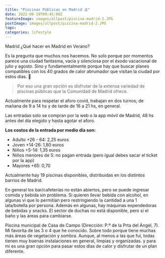 ```yaml
---
title: "Piscinas Públicas en Madrid ⛱️"
date: 2021-08-19T09:45:00Z
featureImage: images/allpost/piscina-madrid-2.JPG
postImage: images/allpost/piscina-madrid-2.JPG
tags:
categories: lifestyle
---
```


Madrid ¿Qué hacer en Madrid en Verano?

Es la pregunta que muchos nos hacemos. No solo porque por momentos parece una ciudad fantasma, vacía y silenciosa por el éxodo vacacional de julio y agosto. Sino y fundamentalmente porque hay que buscar planes compatibles con los 40 grados de calor abrumador que visitan la ciudad por estos días. 🥵

> Por eso una gran opción es disfrutar de la extensa variedad de piscinas públicas que la Comunidad de Madrid ofrece.

Actualmente para respetar el aforo covid, trabajan en dos turnos, de mañana de 9 a 14 hs y de tarde de 16 a 21 hs, en general.

Las entradas solo se compran por la web o la app móvil de Madrid, 48 hs antes del día elegido y hasta agotar el aforo.

**Los costos de la entrada por medio día son:**

* Adulto +26 - 64: 2,25 euros
* Joven +14-26: 1,80 euros
* Niños +5-14: 1,35 euros
* Niños menores de 5: no pagan entrada (pero igual debes sacar el ticket por la app)
* Mayores +65: 0,70

Actualmente hay 19 piscinas disponibles, distribuidas en los distintos barrios de Madrid.

En general los bar/cafeterías no están abiertos, pero se puede ingresar comida y bebida sin problema. Si quieren llevar bebida con alcohol, en algunas vi que lo permitían pero restringiendo la cantidad a una 1 lata/botella por persona. Además en algunas, hay máquinas expendedoras de bebidas y snacks. El sector de duchas no está disponible, pero sí el baño y las áreas para cambiarse.

Piscina municipal de Casa de Campo (Dirección: P.º de la Prta del Ángel, 7). Mi favorita de las 3 o 4 que he conocido. Sobre todo porque tiene muchas más áreas de vegetación y sombra. Aunque, al menos a las que fui, todas tienen muy buenas instalaciones en general, limpias y organizadas. y para mi es una gran opción para pasar estos días de calor y disfrutar de un plan diferente.